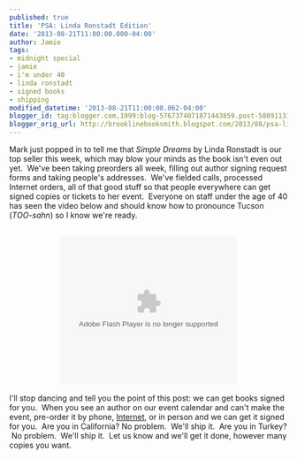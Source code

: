 ```yaml
---
published: true
title: 'PSA: Linda Ronstadt Edition'
date: '2013-08-21T11:00:00.000-04:00'
author: Jamie
tags:
- midnight special
- jamie
- i'm under 40
- linda ronstadt
- signed books
- shipping
modified_datetime: '2013-08-21T11:00:08.062-04:00'
blogger_id: tag:blogger.com,1999:blog-5767374071871443859.post-5889113110683042301
blogger_orig_url: http://brooklinebooksmith.blogspot.com/2013/08/psa-linda-ronstadt-edition.html
---
```


Mark just popped in to tell me that <i>Simple Dreams</i>&nbsp;by Linda Ronstadt is our top seller this week, which may blow your minds as the book isn't even out yet. &nbsp;We've been taking preorders all week, filling out author signing request forms and taking people's addresses. &nbsp;We've fielded calls, processed Internet orders, all of that good stuff so that people everywhere can get signed copies or tickets to her event. &nbsp;Everyone on staff under the age of 40 has seen the video below&nbsp;and should know how to pronounce Tucson (<i>TOO-sahn</i>)&nbsp;so I know we're ready.<br /><div class="separator" style="clear: both; text-align: center;"><br /></div><div style="text-align: center;"><object class="BLOGGER-youtube-video" classid="clsid:D27CDB6E-AE6D-11cf-96B8-444553540000" codebase="http://download.macromedia.com/pub/shockwave/cabs/flash/swflash.cab#version=6,0,40,0" data-thumbnail-src="http://img.youtube.com/vi/OMy8GzeHBGk/0.jpg" height="266" width="320"><param name="movie" value="http://youtube.googleapis.com/v/OMy8GzeHBGk&source=uds" /><param name="bgcolor" value="#FFFFFF" /><param name="allowFullScreen" value="true" /><embed width="320" height="266"  src="http://youtube.googleapis.com/v/OMy8GzeHBGk&source=uds" type="application/x-shockwave-flash" allowfullscreen="true"></embed></object></div><br />I'll stop dancing and tell you the point of this post: we can get books signed for you. &nbsp;When you see an author on our event calendar and can't make the event, pre-order it by phone, <a href="http://www.brooklinebooksmith-shop.com/linda-ronstadt-simple-dreams" target="_blank">Internet</a>, or in person and we can get it signed for you. &nbsp;Are you in California? No problem. &nbsp;We'll ship it. &nbsp;Are you in Turkey? &nbsp;No problem. &nbsp;We'll ship it. &nbsp;Let us know and we'll get it done, however many copies you want.
